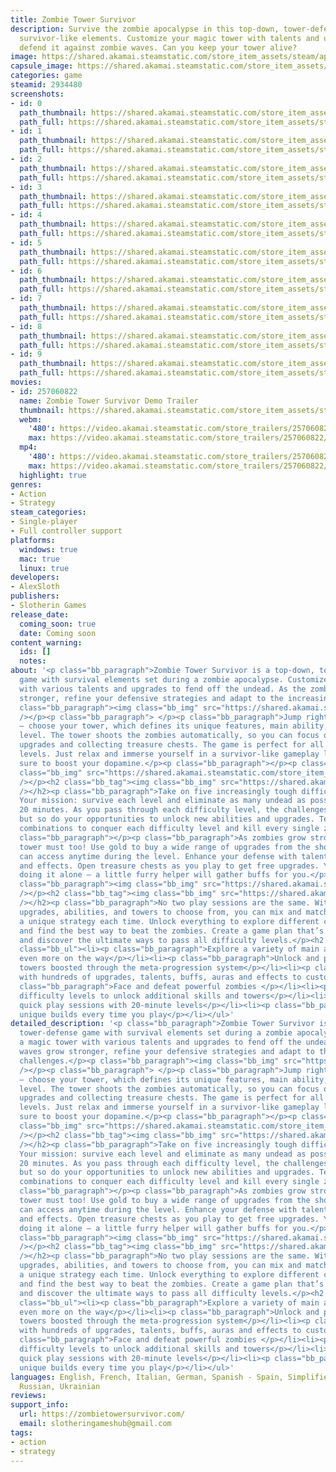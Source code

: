 ```yaml
---
title: Zombie Tower Survivor
description: Survive the zombie apocalypse in this top-down, tower-defense game with
  survivor-like elements. Customize your magic tower with talents and upgrades to
  defend it against zombie waves. Can you keep your tower alive?
image: https://shared.akamai.steamstatic.com/store_item_assets/steam/apps/2934480/header.jpg?t=1732041379
capsule_image: https://shared.akamai.steamstatic.com/store_item_assets/steam/apps/2934480/capsule_231x87.jpg?t=1732041379
categories: game
steamid: 2934480
screenshots:
- id: 0
  path_thumbnail: https://shared.akamai.steamstatic.com/store_item_assets/steam/apps/2934480/ss_e75b5ef4f86a38fe0acc15298423059eb4681b83.600x338.jpg?t=1732041379
  path_full: https://shared.akamai.steamstatic.com/store_item_assets/steam/apps/2934480/ss_e75b5ef4f86a38fe0acc15298423059eb4681b83.1920x1080.jpg?t=1732041379
- id: 1
  path_thumbnail: https://shared.akamai.steamstatic.com/store_item_assets/steam/apps/2934480/ss_6ac3924172a3dd3e3f27f3e34459f61fe45ffdaa.600x338.jpg?t=1732041379
  path_full: https://shared.akamai.steamstatic.com/store_item_assets/steam/apps/2934480/ss_6ac3924172a3dd3e3f27f3e34459f61fe45ffdaa.1920x1080.jpg?t=1732041379
- id: 2
  path_thumbnail: https://shared.akamai.steamstatic.com/store_item_assets/steam/apps/2934480/ss_97ef86a41c545f073e0b2eb9f77fd7fbc3192ca9.600x338.jpg?t=1732041379
  path_full: https://shared.akamai.steamstatic.com/store_item_assets/steam/apps/2934480/ss_97ef86a41c545f073e0b2eb9f77fd7fbc3192ca9.1920x1080.jpg?t=1732041379
- id: 3
  path_thumbnail: https://shared.akamai.steamstatic.com/store_item_assets/steam/apps/2934480/ss_e82e0c43194b302a4922c99bfbb2c095ecb60146.600x338.jpg?t=1732041379
  path_full: https://shared.akamai.steamstatic.com/store_item_assets/steam/apps/2934480/ss_e82e0c43194b302a4922c99bfbb2c095ecb60146.1920x1080.jpg?t=1732041379
- id: 4
  path_thumbnail: https://shared.akamai.steamstatic.com/store_item_assets/steam/apps/2934480/ss_24e4198f1e34a878f22c20ad233825e37ca43819.600x338.jpg?t=1732041379
  path_full: https://shared.akamai.steamstatic.com/store_item_assets/steam/apps/2934480/ss_24e4198f1e34a878f22c20ad233825e37ca43819.1920x1080.jpg?t=1732041379
- id: 5
  path_thumbnail: https://shared.akamai.steamstatic.com/store_item_assets/steam/apps/2934480/ss_cad951e6353ad2888399cb0d959d8ddbe39784dd.600x338.jpg?t=1732041379
  path_full: https://shared.akamai.steamstatic.com/store_item_assets/steam/apps/2934480/ss_cad951e6353ad2888399cb0d959d8ddbe39784dd.1920x1080.jpg?t=1732041379
- id: 6
  path_thumbnail: https://shared.akamai.steamstatic.com/store_item_assets/steam/apps/2934480/ss_1d6253b80f2a4342021307ff47d991d9dda6b308.600x338.jpg?t=1732041379
  path_full: https://shared.akamai.steamstatic.com/store_item_assets/steam/apps/2934480/ss_1d6253b80f2a4342021307ff47d991d9dda6b308.1920x1080.jpg?t=1732041379
- id: 7
  path_thumbnail: https://shared.akamai.steamstatic.com/store_item_assets/steam/apps/2934480/ss_521c38e28b4b68b24263489d6f1340c70125f68e.600x338.jpg?t=1732041379
  path_full: https://shared.akamai.steamstatic.com/store_item_assets/steam/apps/2934480/ss_521c38e28b4b68b24263489d6f1340c70125f68e.1920x1080.jpg?t=1732041379
- id: 8
  path_thumbnail: https://shared.akamai.steamstatic.com/store_item_assets/steam/apps/2934480/ss_d15ea21b0d3e66a87cba21a61f505f9752b7d119.600x338.jpg?t=1732041379
  path_full: https://shared.akamai.steamstatic.com/store_item_assets/steam/apps/2934480/ss_d15ea21b0d3e66a87cba21a61f505f9752b7d119.1920x1080.jpg?t=1732041379
- id: 9
  path_thumbnail: https://shared.akamai.steamstatic.com/store_item_assets/steam/apps/2934480/ss_e9847f0478329f51f3221baac3af6441aef0149d.600x338.jpg?t=1732041379
  path_full: https://shared.akamai.steamstatic.com/store_item_assets/steam/apps/2934480/ss_e9847f0478329f51f3221baac3af6441aef0149d.1920x1080.jpg?t=1732041379
movies:
- id: 257060822
  name: Zombie Tower Survivor Demo Trailer
  thumbnail: https://shared.akamai.steamstatic.com/store_item_assets/steam/apps/257060822/ab56582097caf5d55be8f73113f92c27a0b6d164/movie_600x337.jpg?t=1730125367
  webm:
    '480': https://video.akamai.steamstatic.com/store_trailers/257060822/movie480_vp9.webm?t=1730125367
    max: https://video.akamai.steamstatic.com/store_trailers/257060822/movie_max_vp9.webm?t=1730125367
  mp4:
    '480': https://video.akamai.steamstatic.com/store_trailers/257060822/movie480.mp4?t=1730125367
    max: https://video.akamai.steamstatic.com/store_trailers/257060822/movie_max.mp4?t=1730125367
  highlight: true
genres:
- Action
- Strategy
steam_categories:
- Single-player
- Full controller support
platforms:
  windows: true
  mac: true
  linux: true
developers:
- AlexSloth
publishers:
- Slotherin Games
release_date:
  coming_soon: true
  date: Coming soon
content_warning:
  ids: []
  notes:
about: '<p class="bb_paragraph">Zombie Tower Survivor is a top-down, tower-defense
  game with survival elements set during a zombie apocalypse. Customize a magic tower
  with various talents and upgrades to fend off the undead. As the zombie waves grow
  stronger, refine your defensive strategies and adapt to the increasing challenges.</p><p
  class="bb_paragraph"><img class="bb_img" src="https://shared.akamai.steamstatic.com/store_item_assets/steam/apps/2934480/extras/upgrade-tower.png?t=1732041379"
  /></p><p class="bb_paragraph"> </p><p class="bb_paragraph">Jump right into the action
  — choose your tower, which defines its unique features, main ability, and difficulty
  level. The tower shoots the zombies automatically, so you can focus on buying the
  upgrades and collecting treasure chests. The game is perfect for all experience
  levels. Just relax and immerse yourself in a survivor-like gameplay loop that''s
  sure to boost your dopamine.</p><p class="bb_paragraph"></p><p class="bb_paragraph"><img
  class="bb_img" src="https://shared.akamai.steamstatic.com/store_item_assets/steam/apps/2934480/extras/gameplay1.gif?t=1732041379"
  /></p><h2 class="bb_tag"><img class="bb_img" src="https://shared.akamai.steamstatic.com/store_item_assets/steam/apps/2934480/extras/unlock-abilities.png?t=1732041379"
  /></h2><p class="bb_paragraph">Take on five increasingly tough difficulty levels.
  Your mission: survive each level and eliminate as many undead as possible within
  20 minutes. As you pass through each difficulty level, the challenges increase,
  but so do your opportunities to unlock new abilities and upgrades. Test out different
  combinations to conquer each difficulty level and kill every single zombie.</p><p
  class="bb_paragraph"></p><p class="bb_paragraph">As zombies grow stronger, your
  tower must too! Use gold to buy a wide range of upgrades from the shop, which you
  can access anytime during the level. Enhance your defense with talents, buffs, auras,
  and effects. Open treasure chests as you play to get free upgrades. You won’t be
  doing it alone — a little furry helper will gather buffs for you.</p><p class="bb_paragraph"></p><p
  class="bb_paragraph"><img class="bb_img" src="https://shared.akamai.steamstatic.com/store_item_assets/steam/apps/2934480/extras/shop2.gif?t=1732041379"
  /></p><h2 class="bb_tag"><img class="bb_img" src="https://shared.akamai.steamstatic.com/store_item_assets/steam/apps/2934480/extras/find-strategy.png?t=1732041379"
  /></h2><p class="bb_paragraph">No two play sessions are the same. With plenty of
  upgrades, abilities, and towers to choose from, you can mix and match to create
  a unique strategy each time. Unlock everything to explore different combinations
  and find the best way to beat the zombies. Create a game plan that’s perfectly yours
  and discover the ultimate ways to pass all difficulty levels.</p><h2 class="bb_tag"><strong>Features:</strong></h2><ul
  class="bb_ul"><li><p class="bb_paragraph">Explore a variety of main abilities, with
  even more on the way</p></li><li><p class="bb_paragraph">Unlock and play with various
  towers boosted through the meta-progression system</p></li><li><p class="bb_paragraph">Experiment
  with hundreds of upgrades, talents, buffs, auras and effects to customize your tower</p></li><li><p
  class="bb_paragraph">Face and defeat powerful zombies </p></li><li><p class="bb_paragraph">Pass
  difficulty levels to unlock additional skills and towers</p></li><li><p class="bb_paragraph">Enjoy
  quick play sessions with 20-minute levels</p></li><li><p class="bb_paragraph">Experience
  unique builds every time you play</p></li></ul>'
detailed_description: '<p class="bb_paragraph">Zombie Tower Survivor is a top-down,
  tower-defense game with survival elements set during a zombie apocalypse. Customize
  a magic tower with various talents and upgrades to fend off the undead. As the zombie
  waves grow stronger, refine your defensive strategies and adapt to the increasing
  challenges.</p><p class="bb_paragraph"><img class="bb_img" src="https://shared.akamai.steamstatic.com/store_item_assets/steam/apps/2934480/extras/upgrade-tower.png?t=1732041379"
  /></p><p class="bb_paragraph"> </p><p class="bb_paragraph">Jump right into the action
  — choose your tower, which defines its unique features, main ability, and difficulty
  level. The tower shoots the zombies automatically, so you can focus on buying the
  upgrades and collecting treasure chests. The game is perfect for all experience
  levels. Just relax and immerse yourself in a survivor-like gameplay loop that''s
  sure to boost your dopamine.</p><p class="bb_paragraph"></p><p class="bb_paragraph"><img
  class="bb_img" src="https://shared.akamai.steamstatic.com/store_item_assets/steam/apps/2934480/extras/gameplay1.gif?t=1732041379"
  /></p><h2 class="bb_tag"><img class="bb_img" src="https://shared.akamai.steamstatic.com/store_item_assets/steam/apps/2934480/extras/unlock-abilities.png?t=1732041379"
  /></h2><p class="bb_paragraph">Take on five increasingly tough difficulty levels.
  Your mission: survive each level and eliminate as many undead as possible within
  20 minutes. As you pass through each difficulty level, the challenges increase,
  but so do your opportunities to unlock new abilities and upgrades. Test out different
  combinations to conquer each difficulty level and kill every single zombie.</p><p
  class="bb_paragraph"></p><p class="bb_paragraph">As zombies grow stronger, your
  tower must too! Use gold to buy a wide range of upgrades from the shop, which you
  can access anytime during the level. Enhance your defense with talents, buffs, auras,
  and effects. Open treasure chests as you play to get free upgrades. You won’t be
  doing it alone — a little furry helper will gather buffs for you.</p><p class="bb_paragraph"></p><p
  class="bb_paragraph"><img class="bb_img" src="https://shared.akamai.steamstatic.com/store_item_assets/steam/apps/2934480/extras/shop2.gif?t=1732041379"
  /></p><h2 class="bb_tag"><img class="bb_img" src="https://shared.akamai.steamstatic.com/store_item_assets/steam/apps/2934480/extras/find-strategy.png?t=1732041379"
  /></h2><p class="bb_paragraph">No two play sessions are the same. With plenty of
  upgrades, abilities, and towers to choose from, you can mix and match to create
  a unique strategy each time. Unlock everything to explore different combinations
  and find the best way to beat the zombies. Create a game plan that’s perfectly yours
  and discover the ultimate ways to pass all difficulty levels.</p><h2 class="bb_tag"><strong>Features:</strong></h2><ul
  class="bb_ul"><li><p class="bb_paragraph">Explore a variety of main abilities, with
  even more on the way</p></li><li><p class="bb_paragraph">Unlock and play with various
  towers boosted through the meta-progression system</p></li><li><p class="bb_paragraph">Experiment
  with hundreds of upgrades, talents, buffs, auras and effects to customize your tower</p></li><li><p
  class="bb_paragraph">Face and defeat powerful zombies </p></li><li><p class="bb_paragraph">Pass
  difficulty levels to unlock additional skills and towers</p></li><li><p class="bb_paragraph">Enjoy
  quick play sessions with 20-minute levels</p></li><li><p class="bb_paragraph">Experience
  unique builds every time you play</p></li></ul>'
languages: English, French, Italian, German, Spanish - Spain, Simplified Chinese,
  Russian, Ukrainian
reviews:
support_info:
  url: https://zombietowersurvivor.com/
  email: slotheringameshub@gmail.com
tags:
- action
- strategy
---
```


